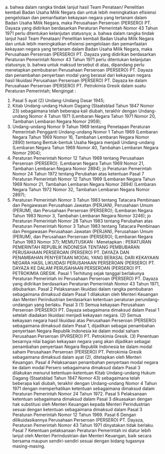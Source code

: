  a. bahwa dalam rangka tindak lanjut hasil Team Penataan/ Penelitian kembali Badan Usaha Milik Negara dan untuk lebih meningkatkan efisiensi pengelolaan dan pemanfaatan kekayaan negara yang tertanam dalam Badan Usaha Milik Negara, maka Perusahaan Perseroan (PERSERO) PT. Dayaza yang didirikan berdasarkan Peraturan Pemerintah Nomor 43 Tahun 1971 perlu ditentukan kelanjutan statusnya;
a. bahwa dalam rangka tindak lanjut hasil Team Penataan/ Penelitian kembali Badan Usaha Milik Negara dan untuk lebih meningkatkan efisiensi pengelolaan dan pemanfaatan kekayaan negara yang tertanam dalam Badan Usaha Milik Negara, maka Perusahaan Perseroan (PERSERO) PT. Dayaza yang didirikan berdasarkan Peraturan Pemerintah Nomor 43 Tahun 1971 perlu ditentukan kelanjutan statusnya;
b. bahwa untuk maksud tersebut di atas, dipandang perlu menetapkan pembubaran Perusahaan Perseroan (PERSERO) PT. Dayaza dan penambahan penyertaan modal yang berasal dari kekayaan negara hasil likuidasi Perusahaan Perseroan (PERSERO) PT. Dayaza ke dalam Perusahaan Perseroan (PERSERO) PT. Petrokimia Gresik dalam suatu Peraturan Pemerintah;
Mengingat :

1. Pasal 5 ayat (2) Undang-Undang Dasar 1945;
2. Kitab Undang-undang Hukum Dagang (Staatsblad Tahun 1847 Nomor 23) sebagaimana telah beberapa kali diubah, terakhir dengan Undang-undang Nomor 4 Tahun 1971 (Lembaran Negara Tahun 1971 Nomor 20, Tambahan Lembaran Negara Nomor 2959);
3. Undang-undang Nomor 9 Tahun 1969 tentang Penetapan Peraturan Pemerintah Pengganti Undang-undang Nomor 1 Tahun 1969 (Lembaran Negara Tahun 1969 Nomor 16, Tambahan Lembaran Negara Nomor 2890) tentang Bentuk-bentuk Usaha Negara menjadi Undang-undang (Lembaran Negara Tahun 1969 Nomor 40, Tambahan Lembaran Negara Nomor 2904);
4. Peraturan Pemerintah Nomor 12 Tahun 1969 tentang Perusahaan Perseroan (PERSERO); (Lembaran Negara Tahun 1969 Nomor 21, Tambahan Lembaran Negara Nomor 2894); jo Peraturan Pemerintah Nomor 24 Tahun 1972 tentang Perubahan atas ketentuan Pasal 7 Peraturan Pemerintah Nomor 12 Tahun 1969 (Lembaran Negara Tahun 1969 Nomor 21, Tambahan Lembaran Negara Nomor 2894) (Lembaran Negara Tahun 1972 Nomor 32, Tambahan Lembaran Negara Nomor 2897);
5. Peraturan Pemerintah Nomor 3 Tahun 1983 tentang Tatacara Pembinaan dan Pengawasan Perusahaan Jawatan (PERJAN), Perusahaan Umum (PERUM), dan Perusahaan Perseroan (PERSERO); (Lembaran Negara Tahun 1983 Nomor 3, Tambahan Lembaran Negara Nomor 3246); jo Peraturan Pemerintah Nomor 28 Tahun 1983 tentang Perubahan atas Peraturan Pemerintah Nomor 3 Tahun 1983 tentang Tatacara Pembinaan dan Pengawasan Perusahaan Jawatan (PERJAN), Perusahaan Umum (PERUM), dan Perusahaan Perseroan (PERSERO); (Lembaran Negara Tahun 1983 Nomor 37);
MEMUTUSKAN :
 Menetapkan : PERATURAN PEMERINTAH REPUBLIK INDONESIA TENTANG PEMBUBARAN PERUSAHAAN PERSEROAN (PERSERO) PT. DAYAZA DAN PENAMBAHAN PENYERTAAN MODAL YANG BERASAL DARI KEKAYAAN NEGARA HASIL LIKUIDASI PERUSAHAAN PERSEROAN (PERSERO) PT. DAYAZA KE DALAM PERUSAHAAN PERSEROAN (PERSERO) PT. PETROKIMIA GRESIK. Pasal 1 Terhitung sejak tanggal berlakunya Peraturan Pemerintah ini Perusahaan Perseroan (PERSERO) PT. Dayaza yang didirikan berdasarkan Peraturan Pemerintah Nomor 43 Tahun 1971, dibubarkan. Pasal 2 Pelaksanaan likuidasi dalam rangka pembubaran sebagaimana dimaksud dalam Pasal 1 dilakukan oleh Menteri Keuangan dan Menteri Perindustrian berdasarkan ketentuan peraturan perundang-undangan yang berlaku. Pasal 3 (1) Semua kekayaan Perusahaan Perseroan (PERSERO) PT. Dayaza sebagaimana dimaksud dalam Pasal 1 setelah diadakan likuidasi menjadi kekayaan negara. (2) Semua kekayaan negara hasil likuidasi atas Perusahaan Perseroan (PERSERO) sebagaimana dimaksud dalam Pasal 1, dijadikan sebagai penambahan penyertaan Negara Republik Indonesia ke dalam modal saham Perusahaan Perseroan (PVRSERO) PT. Petrokimia Gresik. (3) Penentuan besarnya nilai bagian kekayaan negara yang akan dijadikan sebagai penambahan penyertaan Negara Republik Indonesia ke dalam modal saham Perusahaan Perseroan (PERSERO) PT. Petrokimia Gresik sebagaimana dimaksud dalam ayat (2), ditetapkan oleh Menteri Keuangan. Pasal 4 Pelaksanaan penambahan penyertaan modal negara ke dalam modal Persero sebagaimana dimaksud dalam Pasal 3 dilakukan menurut ketentuan-ketentuan Kitab Undang-undang Hukum Dagang (Staatsblad Tahun 1847 Nomor 43) sebagaimana telah beberapa kali diubah, terakhir dengan Undang-undang Nomor 4 Tahun 1971 dengan memperhatikan ketentuan sebagaimana dimaksud dalam Peraturan Pemerintah Nomor 24 Tahun 1972. Pasal 5 Pelaksanaan ketentuan sebagaimana dimaksud dalam Pasal 3 dikuasakan dengan hak substitusi oleh Menteri Keuangan kepada Menteri Perindustrian sesuai dengan ketentuan sebagaimana dimaksud dalam Pasal 3 Peraturan Pemerintah Nomor 12 Tahun 1969. Pasal 6 Dengan dilikuidasikannya Perusahaan Perseroan (PERSERO) PT. Dayaza, Peraturan Pemerintah Nomor 43 Tahun 1971 dinyatakan tidak berlaku. Pasal 7 Ketentuan pelaksanaan Peraturan Pemerintah ini diatur lebih lanjut oleh Menteri Perindustrian dan Menteri Keuangan, baik secara bersama maupun sendiri-sendiri sesuai dengan bidang tugasnya masing-masing.